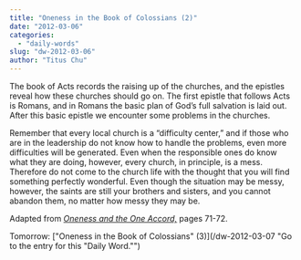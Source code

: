 ```yaml
---
title: "Oneness in the Book of Colossians (2)"
date: "2012-03-06"
categories: 
  - "daily-words"
slug: "dw-2012-03-06"
author: "Titus Chu"
---
```


The book of Acts records the raising up of the churches, and the epistles reveal how these churches should go on. The first epistle that follows Acts is Romans, and in Romans the basic plan of God’s full salvation is laid out. After this basic epistle we encounter some problems in the churches.

Remember that every local church is a “difficulty center,” and if those who are in the leadership do not know how to handle the problems, even more difficulties will be generated. Even when the responsible ones do know what they are doing, however, every church, in principle, is a mess. Therefore do not come to the church life with the thought that you will find something perfectly wonderful. Even though the situation may be messy, however, the saints are still your brothers and sisters, and you cannot abandon them, no matter how messy they may be.

Adapted from _[Oneness and the One Accord,](/book-oneness "Go to the listing for this book.")_ pages 71-72.

Tomorrow: ["Oneness in the Book of Colossians" (3)](/dw-2012-03-07 "Go to the entry for this "Daily Word."")
